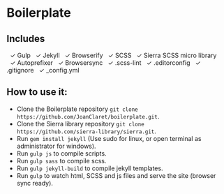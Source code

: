 # Boilerplate

Includes
------
&nbsp;&nbsp;✓ Gulp
&nbsp;&nbsp;✓ Jekyll
&nbsp;&nbsp;✓ Browserify
&nbsp;&nbsp;✓ SCSS
&nbsp;&nbsp;✓ Sierra SCSS micro library
&nbsp;&nbsp;✓ Autoprefixer
&nbsp;&nbsp;✓ Browsersync
&nbsp;&nbsp;✓ .scss-lint
&nbsp;&nbsp;✓ .editorconfig
&nbsp;&nbsp;✓ .gitignore
&nbsp;&nbsp;✓ _config.yml

How to use it:
------
- Clone the Boilerplate repository `git clone https://github.com/JoanClaret/boilerplate.git`.
- Clone the Sierra library repository `git clone https://github.com/sierra-library/sierra.git`.
- Run `gem install jekyll` (Use sudo for linux, or open terminal as administrator for windows).
- Run `gulp js` to compile scripts.
- Run `gulp sass` to compile scss.
- Run `gulp jekyll-build` to compile jekyll templates.
- Run `gulp` to watch html, SCSS and js files and serve the site (browser sync ready).
